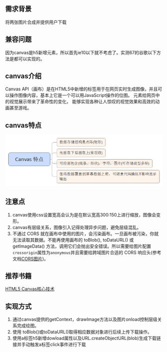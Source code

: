 ## 需求背景
将两张图片合成并提供用户下载       

## 兼容问题
因为canvas是h5新增元素，所以首先ie10以下就不考虑了。实测67的谷歌以下方法是都可以实现的。

## canvas介绍
Canvas API（画布）是在HTML5中新增的标签用于在网页实时生成图像，并且可以操作图像内容，基本上它是一个可以用JavaScript操作的位图。<canvas> 元素给网页中的视觉展示带来了革命性的变化， 能够实现各种让人惊叹的视觉效果和高效的动画甚至游戏。

## canvas特点
![20170120104336764](https://github.com/GODhandsome/note/blob/master/mixImg/read.png)

## 注意点
1.  canvas使用css设置宽高会认为是在默认宽高300:150上进行缩放，图像会变形。
2.  canvas有层级关系，图像引入记得处理异步问题，避免层级混乱。
3.  不通过 CORS 就在画布中使用的图片，会污染画布。一旦画布被污染，你就无法读取其数据。不能再使用画布的 toBlob(), toDataURL() 或 getImageData() 方法，调用它们会抛出安全错误。所以需要给图片配置`crossorigin`属性为`anonymous`并且需要给跨域图片合适的 CORS 响应头(参考文档[CORS图片](https://developer.mozilla.org/zh-CN/docs/Web/HTML/CORS_enabled_image))。

## 推荐书籍
[HTML5 Canvas核心技术](https://book.douban.com/subject/24533314/)

## 实现方式
1.  通过canvas提供的getContext，drawImage方法以及图片onload控制层级关系完成绘图。
2.  使用 toBlob()或toDataURL()取得相应数据对象进行后续上传下载操作。
3.  使用a标签h5新增dowload属性以及URL.createObjectURL(blob)生成下载链接并手动触发a标签click事件进行下载
